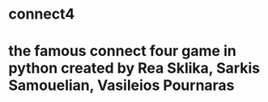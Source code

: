 # connect4
# the famous connect four game in python created by Rea Sklika, Sarkis Samouelian, Vasileios Pournaras
